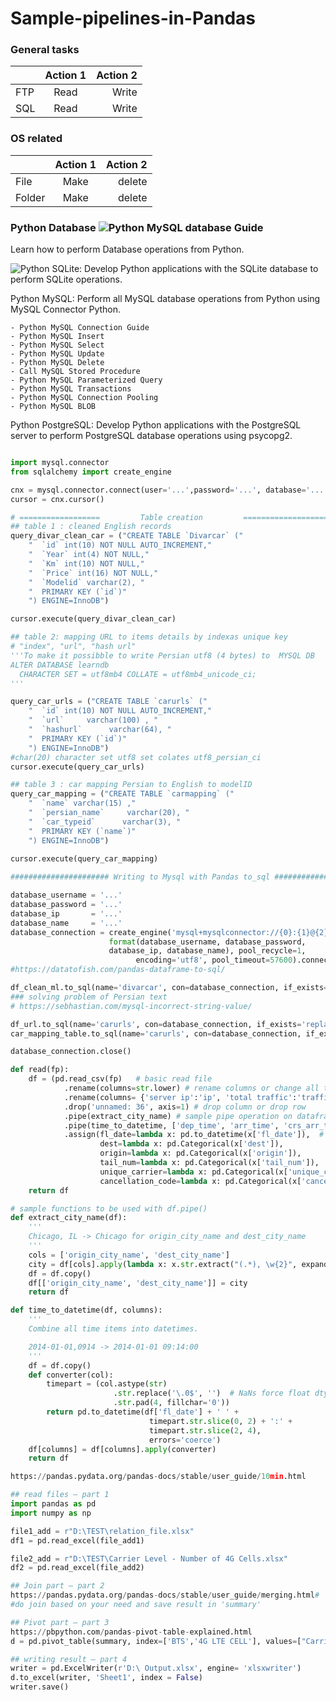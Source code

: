 # Sample-pipelines-in-Pandas




### General tasks
|    |   Action 1    |Action 2|
|----------|:-------------:|------:|
| FTP | Read | Write| 
| SQL | Read | Write| 

### OS related
|    |   Action 1    |Action 2|
|----------|:-------------:|------:|
| File | Make | delete |
| Folder| Make | delete  |



### Python Database ![Python MySQL database Guide](https://pynative.com/python/databases/)

Learn how to perform Database operations from Python.

![Python SQLite](https://pynative.com/python-sqlite/): Develop Python applications with the SQLite database to perform SQLite operations.

Python MySQL: Perform all MySQL database operations from Python using MySQL Connector Python.

    - Python MySQL Connection Guide
    - Python MySQL Insert
    - Python MySQL Select
    - Python MySQL Update
    - Python MySQL Delete
    - Call MySQL Stored Procedure
    - Python MySQL Parameterized Query
    - Python MySQL Transactions
    - Python MySQL Connection Pooling
    - Python MySQL BLOB

Python PostgreSQL: Develop Python applications with the PostgreSQL server to perform PostgreSQL database operations using psycopg2.


```python

import mysql.connector
from sqlalchemy import create_engine

cnx = mysql.connector.connect(user='...',password='...', database='...')
cursor = cnx.cursor()

# ==================         Table creation         ===========================
## table 1 : cleaned English records
query_divar_clean_car = ("CREATE TABLE `Divarcar` ("
    "  `id` int(10) NOT NULL AUTO_INCREMENT,"
    "  `Year` int(4) NOT NULL,"
    "  `Km` int(10) NOT NULL,"
    "  `Price` int(16) NOT NULL,"
    "  `Modelid` varchar(2), "
    "  PRIMARY KEY (`id`)"
    ") ENGINE=InnoDB")

cursor.execute(query_divar_clean_car)

## table 2: mapping URL to items details by indexas unique key
# "index", "url", "hash url"
'''To make it possibble to write Persian utf8 (4 bytes) to  MYSQL DB
ALTER DATABASE learndb
  CHARACTER SET = utf8mb4 COLLATE = utf8mb4_unicode_ci;
'''

query_car_urls = ("CREATE TABLE `carurls` ("
    "  `id` int(10) NOT NULL AUTO_INCREMENT,"
    "  `url`     varchar(100) , "
    "  `hashurl`      varchar(64), "
    "  PRIMARY KEY (`id`)"
    ") ENGINE=InnoDB")
#char(20) character set utf8 set colates utf8_persian_ci
cursor.execute(query_car_urls)

## table 3 : car mapping Persian to English to modelID
query_car_mapping = ("CREATE TABLE `carmapping` ("
    "  `name` varchar(15) ,"
    "  `persian_name`     varchar(20), "
    "  `car_typeid`      varchar(3), "
    "  PRIMARY KEY (`name`)"
    ") ENGINE=InnoDB")
    
cursor.execute(query_car_mapping)

###################### Writing to Mysql with Pandas to_sql ####################

database_username = '...'
database_password = '...'
database_ip       = '...'
database_name     = '...'
database_connection = create_engine('mysql+mysqlconnector://{0}:{1}@{2}/{3}'.
                      format(database_username, database_password, 
                      database_ip, database_name), pool_recycle=1,
                            encoding='utf8', pool_timeout=57600).connect()
#https://datatofish.com/pandas-dataframe-to-sql/

df_clean_ml.to_sql(name='divarcar', con=database_connection, if_exists='replace', index_label= False)
### solving problem of Persian text 
# https://sebhastian.com/mysql-incorrect-string-value/

df_url.to_sql(name='carurls', con=database_connection, if_exists='replace', index_label= False)
car_mapping_table.to_sql(name='carurls', con=database_connection, if_exists='replace', index_label= False)

database_connection.close()
```


```python
def read(fp):
    df = (pd.read_csv(fp)   # basic read file
            .rename(columns=str.lower) # rename columns or change all to lower or upper
            .rename(columns= {'server ip':'ip', 'total traffic':'traffic'}) # rename columns or change all to lower or upper
            .drop('unnamed: 36', axis=1) # drop column or drop row  
            .pipe(extract_city_name) # sample pipe operation on dataframe - explanation = f(g(x)
            .pipe(time_to_datetime, ['dep_time', 'arr_time', 'crs_arr_time', 'crs_dep_time'])
            .assign(fl_date=lambda x: pd.to_datetime(x['fl_date']),  # make new columns from existintg - useful for calculation, data_time, change to categorical
                    dest=lambda x: pd.Categorical(x['dest']),
                    origin=lambda x: pd.Categorical(x['origin']),
                    tail_num=lambda x: pd.Categorical(x['tail_num']),
                    unique_carrier=lambda x: pd.Categorical(x['unique_carrier']),
                    cancellation_code=lambda x: pd.Categorical(x['cancellation_code'])))
    return df

# sample functions to be used with df.pipe()
def extract_city_name(df):
    '''
    Chicago, IL -> Chicago for origin_city_name and dest_city_name
    '''
    cols = ['origin_city_name', 'dest_city_name']
    city = df[cols].apply(lambda x: x.str.extract("(.*), \w{2}", expand=False))
    df = df.copy()
    df[['origin_city_name', 'dest_city_name']] = city
    return df

def time_to_datetime(df, columns):
    '''
    Combine all time items into datetimes.

    2014-01-01,0914 -> 2014-01-01 09:14:00
    '''
    df = df.copy()
    def converter(col):
        timepart = (col.astype(str)
                       .str.replace('\.0$', '')  # NaNs force float dtype
                       .str.pad(4, fillchar='0'))
        return pd.to_datetime(df['fl_date'] + ' ' +
                               timepart.str.slice(0, 2) + ':' +
                               timepart.str.slice(2, 4),
                               errors='coerce')
    df[columns] = df[columns].apply(converter)
    return df
```


```python
https://pandas.pydata.org/pandas-docs/stable/user_guide/10min.html 

## read files – part 1
import pandas as pd
import numpy as np

file1_add = r"D:\TEST\relation_file.xlsx"
df1 = pd.read_excel(file_add1)

file2_add = r"D:\TEST\Carrier Level - Number of 4G Cells.xlsx"
df2 = pd.read_excel(file_add2)

## Join part – part 2
https://pandas.pydata.org/pandas-docs/stable/user_guide/merging.html# 
#do join based on your need and save result in 'summary' 

## Pivot part – part 3
https://pbpython.com/pandas-pivot-table-explained.html 
d = pd.pivot_table(summary, index=['BTS','4G LTE CELL'], values=["Carrier"], aggfunc = np.unique)

## writing result – part 4 
writer = pd.ExcelWriter(r'D:\ Output.xlsx', engine= 'xlsxwriter')
d.to_excel(writer, 'Sheet1', index = False)
writer.save()

```
